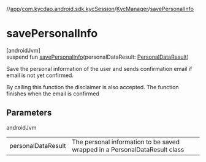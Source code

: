 //[app](../../../index.md)/[com.kycdao.android.sdk.kycSession](../index.md)/[KycManager](index.md)/[savePersonalInfo](save-personal-info.md)

# savePersonalInfo

[androidJvm]\
suspend fun [savePersonalInfo](save-personal-info.md)(personalDataResult: [PersonalDataResult](../../com.kycdao.android.sdk.model/-personal-data-result/index.md))

Save the personal information of the user and sends confirmation email if email is not yet confirmed.

By calling this function the disclaimer is also accepted. The function finishes when the email is confirmed

## Parameters

androidJvm

| | |
|---|---|
| personalDataResult | The personal information to be saved wrapped in a PersonalDataResult class |
